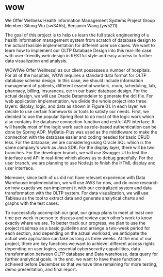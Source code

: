 # wow
We Offer Wellness Health Information Management Systems Project
Group Member: Sitong Wu (sw3455),  Benjamin Wang (yw5211)

The goal of this project is to help us learn the full stack engineering of a health information management system from scratch of database design to the actual feasible implementation for different user use cases. We want to learn how to implement our OLTP Database Design into this real-life case with user-friendly web design in RESTful style and easy access to further data visualization and analysis. 

WOW(We Offer Wellness) as our client possesses a number of hospitals. For all of the hospitals, WOW requires a standard data format for OLTP database schema design. In this case, we should include information management of patients, different essential workers, room, scheduling, lab, pharmacy, billing, insurances, etc in our basic database design. For the actual design, we will use Oracle Datamodeler to generate the ddl file. For web application implementation, we divide the whole project into three layers: display, logic, and data as shown in Figure 01. In each layer, we decide to use certain frameworks or tools to satisfy our needs. First, we decided to use the popular Spring Boot to do most of the logic work which also contains the database connection function and restful API interface. It will handle most of the logic work such as role-based authentication can be done by Spring AOP. MyBatis-Plus was used as the middleware to make the connection with the database easier and coding needed for basic CRUD less. For the database, we are considering using Oracle SQL which is the same company's work as Java SDK. For the display layer, there will be two branches. For the developer branch, we will use Swagger UI to test the interface and API in real-time which allows us to debug gracefully. For the user branch, we are planning to use Node.js to finish the HTML display and user interface. 

Moreover, since both of us did not have relevant experience with Data Warehouse implementation, we will use AWS for now, and do more research on how exactly we can implement it with our centralized system and data transformation with the OLTP system. For data visualization, we will use Tableau as the tool to extract data and generate analytical charts and graphs with the test cases.
 
To successfully accomplish our goal, our group plans to meet at least one time per week in person to discuss and review each other’s work to know exactly where we are.  To better track our progress, we plan to use the project roadmap as a basic guideline and arrange a two-week period for each section, and depending on the actual workload, we anticipate the actual web application can take as long as three weeks. At the end of our project, there are key functions we want to achieve: different access rights depending on user logins, essential cybersecurity capabilities, data transformation between OLTP database and Data warehouse, data query for further analytical goals. In the end, we want to have these functions achieved before December so that we have time remaining for more testing, demo presentation, and final report.
